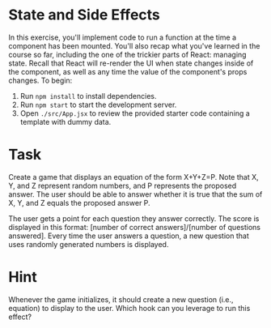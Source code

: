 # State and Side Effects

In this exercise, you'll implement code to run a function at the time a component has been mounted. You'll also recap what you've learned in the course so far, including the one of the trickier parts of React: managing state. Recall that React will re-render the UI when state changes inside of the component, as well as any time the value of the component's props changes. To begin:

1. Run `npm install` to install dependencies.
2. Run `npm start` to start the development server.
3. Open `./src/App.jsx` to review the provided starter code containing a template with dummy data.

# Task

Create a game that displays an equation of the form X+Y+Z=P. Note that X, Y, and Z represent random numbers, and P represents the proposed answer. The user should be able to answer whether it is true that the sum of X, Y, and Z equals the proposed answer P.

The user gets a point for each question they answer correctly. The score is displayed in this format: [number of correct answers]/[number of questions answered]. Every time the user answers a question, a new question that uses randomly generated numbers is displayed.

# Hint

Whenever the game initializes, it should create a new question (i.e., equation) to display to the user. Which hook can you leverage to run this effect?
